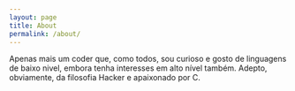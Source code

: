 ```yaml
---
layout: page
title: About
permalink: /about/
---
```


Apenas mais um coder que, como todos, sou curioso e gosto de linguagens de baixo nivel, embora tenha interesses em alto nível também. Adepto, obviamente, da filosofia Hacker e apaixonado por C.

